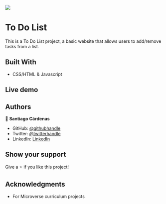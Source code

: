 ![](https://img.shields.io/badge/Microverse-blueviolet)

# To Do List

This is a To Do List project, a basic website that allows users to add/remove tasks from a list.

## Built With

- CSS/HTML & Javascript

## Live demo


## Authors

👤 **Santiago Cárdenas**

- GitHub: [@githubhandle](https://github.com/Santiago220991)
- Twitter: [@twitterhandle](https://twitter.com/twitterhandle)
- LinkedIn: [LinkedIn](https://www.linkedin.com/in/santiago-c%C3%A1rdenas-671043160/)



## Show your support

Give a ⭐️ if you like this project!

## Acknowledgments

- For Microverse curriculum projects
